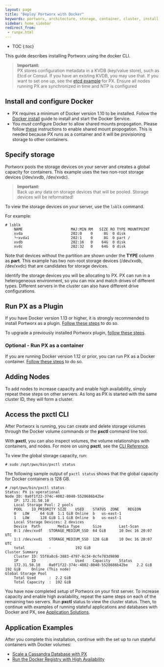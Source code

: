 ```yaml
---
layout: page
title: "Deploy Portworx with Docker"
keywords: portworx, architecture, storage, container, cluster, install, docker, compose, systemd, plugin
sidebar: home_sidebar
redirect_from:
 - runpx.html
---
```


* TOC
{:toc}

This guide describes installing Portworx using the docker CLI.

>**Important:**<br/>PX stores configuration metadata in a KVDB (key/value store), such as Etcd or Consul. If you have an existing KVDB, you may use that.  If you want to set one up, see the [etcd example](/run-etcd.html) for PX. Ensure all nodes running PX are synchronized in time and NTP is configured


## Install and configure Docker

* PX requires a minimum of Docker version 1.10 to be installed.  Follow the [Docker install](https://docs.docker.com/engine/installation/) guide to install and start the Docker Service.
* You *must* configure Docker to allow shared mounts propogation. Please follow [these](/knowledgebase/shared-mount-propogation.html) instructions to enable shared mount propogation.  This is needed because PX runs as a container and it will be provisioning storage to other containers.

## Specify storage

Portworx pools the storage devices on your server and creates a global capacity for containers. This example uses the two non-root storage devices (/dev/xvdb, /dev/xvdc).

>**Important:**<br/>Back up any data on storage devices that will be pooled. Storage devices will be reformatted!

To view the storage devices on your server, use the `lsblk` command.

For example:
```
# lsblk
    NAME                      MAJ:MIN RM   SIZE RO TYPE MOUNTPOINT
    xvda                      202:0    0     8G  0 disk
    └─xvda1                   202:1    0     8G  0 part /
    xvdb                      202:16   0    64G  0 disk
    xvdc                      202:32   0    64G  0 disk
```
Note that devices without the partition are shown under the **TYPE** column as **part**. This example has two non-root storage devices (/dev/xvdb, /dev/xvdc) that are candidates for storage devices.

Identify the storage devices you will be allocating to PX.  PX can run in a heterogeneous environment, so you can mix and match drives of different types.  Different servers in the cluster can also have different drive configurations.

## Run PX as a Plugin

If you have Docker version 1.13 or higher, it is strongly recommended to install Portworx as a plugin. [Follow these steps](docker-plugin.html) to do so.

To upgrade a previously installed Portworx plugin, [follow these steps](upgrade-standalone.html).

### Optional - Run PX as a container

If you are running Docker version 1.12 or prior, you can run PX as a Docker container.  [Follow these steps](docker-container.html) to do so.

## Adding Nodes
To add nodes to increase capacity and enable high availability, simply repeat these steps on other servers.  As long as PX is started with the same cluster ID, they will form a cluster.

## Access the pxctl CLI
After Portworx is running, you can create and delete storage volumes through the Docker volume commands or the **pxctl** command line tool. 

With **pxctl**, you can also inspect volumes, the volume relationships with containers, and nodes. For more on using **pxctl**, see the [CLI 
Reference](/control/status.html).

To view the global storage capacity, run:

```
# sudo /opt/pwx/bin/pxctl status
```

The following sample output of `pxctl status` shows that the global capacity for Docker containers is 128 GB.

```
# /opt/pwx/bin/pxctl status
Status: PX is operational
Node ID: 0a0f1f22-374c-4082-8040-5528686b42be
	IP: 172.31.50.10
 	Local Storage Pool: 2 pools
	POOL	IO_PRIORITY	SIZE	USED	STATUS	ZONE	REGION
	0	LOW		64 GiB	1.1 GiB	Online	b	us-east-1
	1	LOW		128 GiB	1.1 GiB	Online	b	us-east-1
	Local Storage Devices: 2 devices
	Device	Path		Media Type		Size		Last-Scan
	0:1	/dev/xvdf	STORAGE_MEDIUM_SSD	64 GiB		10 Dec 16 20:07 UTC
	1:1	/dev/xvdi	STORAGE_MEDIUM_SSD	128 GiB		10 Dec 16 20:07 UTC
	total			-			192 GiB
Cluster Summary
	Cluster ID: 55f8a8c6-3883-4797-8c34-0cfe783d9890
	IP		ID					Used	Capacity	Status
	172.31.50.10	0a0f1f22-374c-4082-8040-5528686b42be	2.2 GiB	192 GiB		Online (This node)
Global Storage Pool
	Total Used    	:  2.2 GiB
	Total Capacity	:  192 GiB
```

You have now completed setup of Portworx on your first server. To increase capacity and enable high availability, repeat the same steps on each of the remaining two servers. Run **pxctl** status to view the cluster status. Then, to continue with examples of running stateful applications and databases with Docker and PX, see [Application Solutions](/application-solutions.html).

## Application Examples

After you complete this installation, continue with the set up to run stateful containers with Docker volumes:

* [Scale a Cassandra Database with PX](/applications/cassandra.html)
* [Run the Docker Registry with High Availability](/applications/docker-registry.html)
